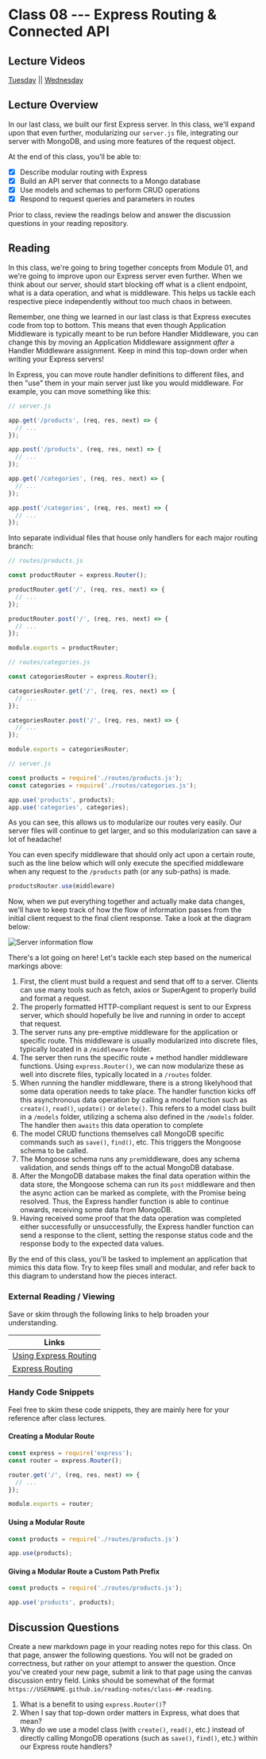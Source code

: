 # Class 08 --- Express Routing & Connected API

## Lecture Videos

[Tuesday](https://www.youtube.com/watch?v=LVcGPDh2mqE) || [Wednesday](https://www.youtube.com/watch?v=yImo5aNDjjA)

## Lecture Overview

In our last class, we built our first Express server. In this class, we'll expand upon that even further, modularizing our `server.js` file, integrating our server with MongoDB, and using more features of the request object. 

At the end of this class, you'll be able to:

-   [x] Describe modular routing with Express
-   [x] Build an API server that connects to a Mongo database
-   [x] Use models and schemas to perform CRUD operations 
-   [x] Respond to request queries and parameters in routes 

Prior to class, review the readings below and answer the discussion questions in your reading repository.

## Reading

In this class, we're going to bring together concepts from Module 01, and we're going to improve upon our Express server even further. When we think about our server, should start blocking off what is a client endpoint, what is a data operation, and what is middleware. This helps us tackle each respective piece independently without too much chaos in between. 

Remember, one thing we learned in our last class is that Express executes code from top to bottom. This means that even though Application Middleware is typically meant to be run before Handler Middleware, you can change this by moving an Application Middleware assignment *after* a Handler Middleware assignment. Keep in mind this top-down order when writing your Express servers! 

In Express, you can move route handler definitions to different files, and then "use" them in your main server just like you would middleware. For example, you can move something like this: 

```javascript
// server.js

app.get('/products', (req, res, next) => {
  // ...
}); 

app.post('/products', (req, res, next) => {
  // ...
}); 

app.get('/categories', (req, res, next) => {
  // ...
});

app.post('/categories', (req, res, next) => {
  // ...
}); 
```

Into separate individual files that house only handlers for each major routing branch: 

```javascript
// routes/products.js

const productRouter = express.Router(); 

productRouter.get('/', (req, res, next) => {
  // ...
}); 

productRouter.post('/', (req, res, next) => {
  // ...
}); 

module.exports = productRouter; 
```

```javascript
// routes/categories.js

const categoriesRouter = express.Router(); 

categoriesRouter.get('/', (req, res, next) => {
  // ...
}); 

categoriesRouter.post('/', (req, res, next) => {
  // ...
}); 

module.exports = categoriesRouter; 
```

```javascript
// server.js

const products = require('./routes/products.js'); 
const categories = require('./routes/categories.js'); 

app.use('products', products); 
app.use('categories', categories); 
```

As you can see, this allows us to modularize our routes very easily. Our server files will continue to get larger, and so this modularization can save a lot of headache! 

You can even specify middleware that should only act upon a certain route, such as the line below which will only execute the specified middleware when any request to the `/products` path (or any sub-paths) is made.

```javascript
productsRouter.use(middleware)
```

Now, when we put everything together and actually make data changes, we'll have to keep track of how the flow of information passes from the initial client request to the final client response. Take a look at the diagram below: 

![Server information flow](./assets/app-info-flow.png)

There's a lot going on here! Let's tackle each step based on the numerical markings above: 

1. First, the client must build a request and send that off to a server. Clients can use many tools such as fetch, axios or SuperAgent to properly build and format a request. 
2. The properly formatted HTTP-compliant request is sent to our Express server, which should hopefully be live and running in order to accept that request. 
3. The server runs any pre-emptive middleware for the application or specific route. This middleware is usually modularized into discrete files, typically located in a `/middleware` folder. 
4. The server then runs the specific route + method handler middleware functions. Using `express.Router()`, we can now modularize these as well into discrete files, typically located in a `/routes` folder.
5. When running the handler middleware, there is a strong likelyhood that some data operation needs to take place. The handler function kicks off this asynchronous data operation by calling a model function such as `create()`, `read()`, `update()` or `delete()`. This refers to a model class built in a `/models` folder, utilizing a schema also defined in the `/models` folder. The handler then `awaits` this data operation to complete
6. The model CRUD functions themselves call MongoDB specific commands such as `save()`, `find()`, etc. This triggers the Mongoose schema to be called.  
7. The Mongoose schema runs any `pre`middleware, does any schema validation, and sends things off to the actual MongoDB database. 
8. After the MongoDB database makes the final data operation within the data store, the Mongoose schema can run its `post` middleware and then the async action can be marked as complete, with the Promise being resolved. Thus, the Express handler function is able to continue onwards, receiving some data from MongoDB. 
9. Having received some proof that the data operation was completed either successfully or unsuccessfully, the Express handler function can send a response to the client, setting the response status code and the response body to the expected data values. 

By the end of this class, you'll be tasked to implement an application that mimics this data flow. Try to keep files small and modular, and refer back to this diagram to understand how the pieces interact. 

### External Reading / Viewing

Save or skim through the following links to help broaden your understanding.

| Links                                                        |
| ------------------------------------------------------------ |
| [Using Express Routing](https://expressjs.com/en/guide/routing.html) |
| [Express Routing](https://scotch.io/tutorials/learn-to-use-the-new-router-in-expressjs-4) |

### Handy Code Snippets

Feel free to skim these code snippets, they are mainly here for your reference after class lectures.

#### Creating a Modular Route 

```javascript
const express = require('express'); 
const router = express.Router(); 

router.get('/', (req, res, next) => {
  // ...
}); 

module.exports = router; 
```

#### Using a Modular Route

```javascript
const products = require('./routes/products.js')

app.use(products); 
```

#### Giving a Modular Route a Custom Path Prefix

```javascript
const products = require('./routes/products.js'); 

app.use('products', products); 
```

## Discussion Questions

Create a new markdown page in your reading notes repo for this class. On that page, answer the following questions. You will not be graded on correctness, but rather on your attempt to answer the question. Once you've created your new page, submit a link to that page using the canvas discussion entry field. Links should be somewhat of the format `https://USERNAME.github.io/reading-notes/class-##-reading`.

1. What is a benefit to using `express.Router()`? 
2. When I say that top-down order matters in Express, what does that mean? 
3. Why do we use a model class (with `create()`, `read()`, etc.) instead of directly calling MongoDB operations (such as `save()`, `find()`, etc.) within our Express route handlers? 

